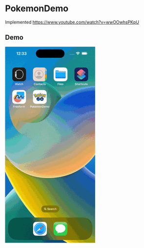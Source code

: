 # PokemonDemo

Implemented https://www.youtube.com/watch?v=wwOOwhsPKpU

## Demo
![HeroCarousel App Demo](PokemonDemo.gif)

